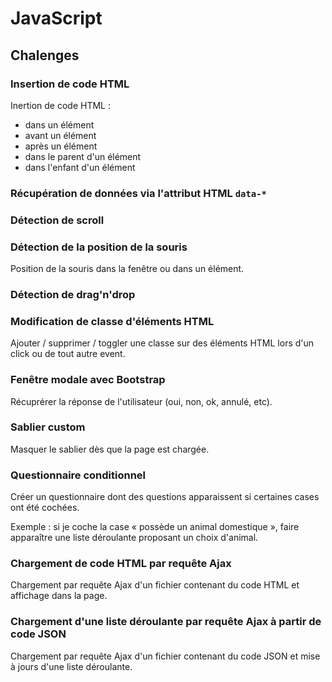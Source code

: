 # JavaScript

## Chalenges

### Insertion de code HTML

Inertion de code HTML :

- dans un élément
- avant un élément
- après un élément
- dans le parent d'un élément
- dans l'enfant d'un élément

### Récupération de données via l'attribut HTML `data-*`

### Détection de scroll

### Détection de la position de la souris

Position de la souris dans la fenêtre ou dans un élément.

### Détection de drag'n'drop

### Modification de classe d'éléments HTML

Ajouter / supprimer / toggler une classe sur des éléments HTML lors d'un click ou de tout autre event.

### Fenêtre modale avec Bootstrap

Récuprérer la réponse de l'utilisateur (oui, non, ok, annulé, etc).

### Sablier custom

Masquer le sablier dès que la page est chargée.

### Questionnaire conditionnel

Créer un questionnaire dont des questions apparaissent si certaines cases ont été cochées.

Exemple : si je coche la case « possède un animal domestique », faire apparaître une liste déroulante proposant un choix d'animal.

### Chargement de code HTML par requête Ajax

Chargement par requête Ajax d'un fichier contenant du code HTML et affichage dans la page.

### Chargement d'une liste déroulante par requête Ajax à partir de code JSON

Chargement par requête Ajax d'un fichier contenant du code JSON et mise à jours d'une liste déroulante.

